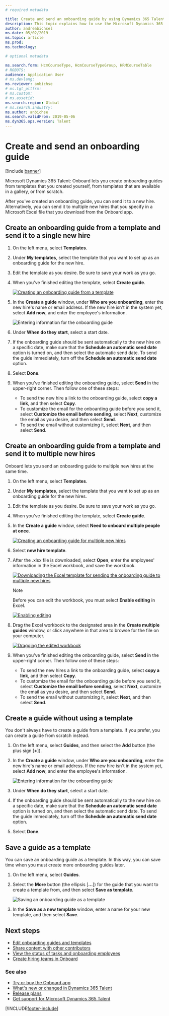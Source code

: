 ```yaml
---
# required metadata

title: Create and send an onboarding guide by using Dynamics 365 Talent - Onboard
description: This topic explains how to use the Microsoft Dynamics 365 Talent - Onboard app to create an onboarding guide for your new hires. This task is an essential first step in a human capital management (HCM) hire-to-retire strategy.
author: andreabichsel
ms.date: 05/02/2019
ms.topic: article
ms.prod:
ms.technology:

# optional metadata

ms.search.form: HcmCourseType, HcmCourseTypeGroup, HRMCourseTable
# ROBOTS:
audience: Application User
# ms.devlang:
ms.reviewer: anbichse
# ms.tgt_pltfrm:
# ms.custom:
# ms.assetid:
ms.search.region: Global
# ms.search.industry:
ms.author: anbichse
ms.search.validFrom: 2019-05-06
ms.dyn365.ops.version: Talent
---
```


# Create and send an onboarding guide

[!include [banner](includes/banner.md)]

Microsoft Dynamics 365 Talent: Onboard lets you create onboarding guides from templates that you created yourself, from templates that are available in a gallery, or from scratch.

After you've created an onboarding guide, you can send it to a new hire. Alternatively, you can send it to multiple new hires that you specify in a Microsoft Excel file that you download from the Onboard app.

## Create an onboarding guide from a template and send it to a single new hire

1. On the left menu, select **Templates**.
2. Under **My templates**, select the template that you want to set up as an onboarding guide for the new hire.
3. Edit the template as you desire. Be sure to save your work as you go.
4. When you've finished editing the template, select **Create guide**.

    [![Creating an onboarding guide from a template](./media/onboard-create-guide.png)](./media/onboard-create-guide.png)

5. In the **Create a guide** window, under **Who are you onboarding**, enter the new hire's name or email address. If the new hire isn't in the system yet, select **Add now**, and enter the employee's information.

    ![[Entering information for the onboarding guide](./media/onboard-create-a-guide-window.png)](./media/onboard-create-a-guide-window.png)

6. Under **When do they start**, select a start date.
7. If the onboarding guide should be sent automatically to the new hire on a specific date, make sure that the **Schedule an automatic send date** option is turned on, and then select the automatic send date. To send the guide immediately, turn off the **Schedule an automatic send date** option.
8. Select **Done**.
9. When you've finished editing the onboarding guide, select **Send** in the upper-right corner. Then follow one of these steps:

    - To send the new hire a link to the onboarding guide, select **copy a link**, and then select **Copy**.
    - To customize the email for the onboarding guide before you send it, select **Customize the email before sending**, select **Next**, customize the email as you desire, and then select **Send**.
    - To send the email without customizing it, select **Next**, and then select **Send**.

## Create an onboarding guide from a template and send it to multiple new hires

Onboard lets you send an onboarding guide to multiple new hires at the same time.

1. On the left menu, select **Templates**.
2. Under **My templates**, select the template that you want to set up as an onboarding guide for the new hires.
3. Edit the template as you desire. Be sure to save your work as you go.
4. When you've finished editing the template, select **Create guide**.
5. In the **Create a guide** window, select **Need to onboard multiple people at once**.

    [![Creating an onboarding guide for multiple new hires](./media/onboard-send-guide-multiple-people.png)](./media/onboard-send-guide-multiple-people.png)

6. Select **new hire template**.
7. After the .xlsx file is downloaded, select **Open**, enter the employees' information in the Excel workbook, and save the workbook.

    [![Downloading the Excel template for sending the onboarding guide to multiple new hires](./media/onboard-send-guide-download-spreadsheet.png)](./media/onboard-send-guide-download-spreadsheet.png)

    > [!NOTE]
    > Before you can edit the workbook, you must select **Enable editing** in Excel.
    > 
    > [![Enabling editing](./media/onboard-send-guide-enable-editing.png)](./media/onboard-send-guide-enable-editing.png)

8. Drag the Excel workbook to the designated area in the **Create multiple guides** window, or click anywhere in that area to browse for the file on your computer.

    [![Dragging the edited workbook](./media/onboard-send-guide-drag-spreadsheet.png)](./media/onboard-send-guide-drag-spreadsheet.png)

9. When you've finished editing the onboarding guide, select **Send** in the upper-right corner. Then follow one of these steps:

    - To send the new hires a link to the onboarding guide, select **copy a link**, and then select **Copy**.
    - To customize the email for the onboarding guide before you send it, select **Customize the email before sending**, select **Next**, customize the email as you desire, and then select **Send**.
    - To send the email without customizing it, select **Next**, and then select **Send**.

## Create a guide without using a template

You don't always have to create a guide from a template. If you prefer, you can create a guide from scratch instead.

1. On the left menu, select **Guides**, and then select the **Add** button (the plus sign \[**+**\]).
2. In the **Create a guide** window, under **Who are you onboarding**, enter the new hire's name or email address. If the new hire isn't in the system yet, select **Add now**, and enter the employee's information.

    ![[Entering information for the onboarding guide](./media/onboard-create-a-guide-window.png)](./media/onboard-create-a-guide-window.png)

3. Under **When do they start**, select a start date.
4. If the onboarding guide should be sent automatically to the new hire on a specific date, make sure that the **Schedule an automatic send date** option is turned on, and then select the automatic send date. To send the guide immediately, turn off the **Schedule an automatic send date** option.
5. Select **Done**.

## Save a guide as a template

You can save an onboarding guide as a template. In this way, you can save time when you must create more onboarding guides later.

1. On the left menu, select **Guides**.
2. Select the **More** button (the ellipsis \[**...**\]) for the guide that you want to create a template from, and then select **Save as template**.

    ![[Saving an onboarding guide as a template](./media/onboard-save-guide-as-template.png)](./media/onboard-save-guide-as-template.png)

3. In the **Save as a new template** window, enter a name for your new template, and then select **Save**.

## Next steps

- [Edit onboarding guides and templates](./onboard-edit-guides-templates.md)
- [Share content with other contributors](./onboard-share-template.md)
- [View the status of tasks and onboarding employees](./onboard-view-status.md)
- [Create hiring teams in Onboard](./onboard-create-team.md)

### See also

- [Try or buy the Onboard app](https://dynamics.microsoft.com/talent/onboard/)
- [What's new or changed in Dynamics 365 Talent](./whats-new.md)
- [Release plans](https://docs.microsoft.com/business-applications-release-notes/index)
- [Get support for Microsoft Dynamics 365 Talent](./talent-support.md)


[!INCLUDE[footer-include](../includes/footer-banner.md)]